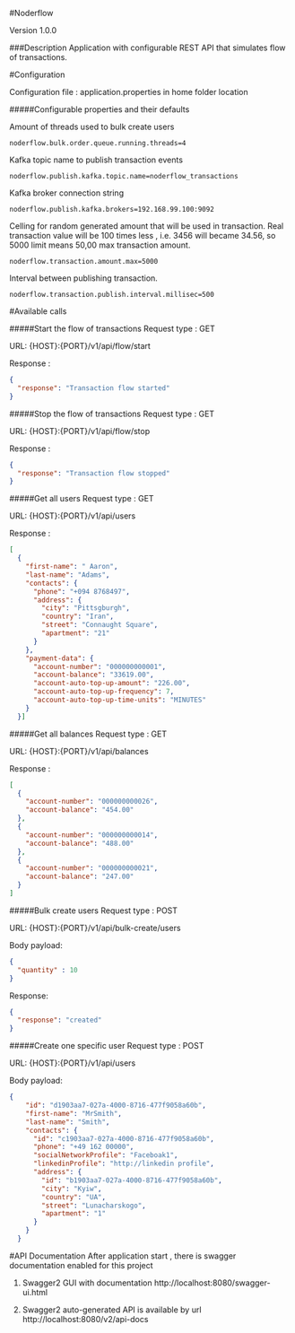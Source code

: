 #Noderflow 

Version 1.0.0

###Description
Application with configurable REST API  that simulates flow of transactions. 

#Configuration

Configuration file : application.properties in home folder location

#####Configurable properties and their defaults

Amount of threads used to bulk create users
```
noderflow.bulk.order.queue.running.threads=4
```

Kafka topic name to publish transaction events
```
noderflow.publish.kafka.topic.name=noderflow_transactions
```

Kafka broker connection string
``` 
noderflow.publish.kafka.brokers=192.168.99.100:9092
```

Celling for random generated amount that will be used in transaction.
Real transaction value will be 100 times less , i.e. 3456 will became 34.56, so 5000 limit means 50,00 max transaction amount.
```
noderflow.transaction.amount.max=5000
``` 

Interval between publishing transaction.
```
noderflow.transaction.publish.interval.millisec=500
```

#Available calls

#####Start the flow of transactions
Request type : GET

URL: {HOST}:{PORT}/v1/api/flow/start

Response :
```json
{
  "response": "Transaction flow started"
}
```

#####Stop the flow of transactions
Request type : GET

URL: {HOST}:{PORT}/v1/api/flow/stop

Response :
```json
{
  "response": "Transaction flow stopped"
}
```

#####Get all users 
Request type : GET

URL: {HOST}:{PORT}/v1/api/users

Response :
```json
[
  {
    "first-name": " Aaron",
    "last-name": "Adams",
    "contacts": {
      "phone": "+094 8768497",
      "address": {
        "city": "Pittsgburgh",
        "country": "Iran",
        "street": "Connaught Square",
        "apartment": "21"
      }
    },
    "payment-data": {
      "account-number": "000000000001",
      "account-balance": "33619.00",
      "account-auto-top-up-amount": "226.00",
      "account-auto-top-up-frequency": 7,
      "account-auto-top-up-time-units": "MINUTES"
    }
  }]
```

#####Get all balances 
Request type : GET

URL: {HOST}:{PORT}/v1/api/balances

Response :
```json
[
  {
    "account-number": "000000000026",
    "account-balance": "454.00"
  },
  {
    "account-number": "000000000014",
    "account-balance": "488.00"
  },
  {
    "account-number": "000000000021",
    "account-balance": "247.00"
  }
]
```

#####Bulk create users
Request type : POST

URL:  {HOST}:{PORT}/v1/api/bulk-create/users

Body payload: 
```json
{
  "quantity" : 10
}
```

Response:

```json
{
  "response": "created"
}
```

#####Create one specific user
Request type : POST

URL: {HOST}:{PORT}/v1/api/users

Body payload:
```json
{
    "id": "d1903aa7-027a-4000-8716-477f9058a60b",
    "first-name": "MrSmith",
    "last-name": "Smith",
    "contacts": {
      "id": "c1903aa7-027a-4000-8716-477f9058a60b",
      "phone": "+49 162 00000",
      "socialNetworkProfile": "Faceboak1",
      "linkedinProfile": "http://linkedin profile",
      "address": {
        "id": "b1903aa7-027a-4000-8716-477f9058a60b",
        "city": "Kyiw",
        "country": "UA",
        "street": "Lunacharskogo",
        "apartment": "1"
      }
    }
  }
```

#API Documentation
After application start , there is swagger documentation enabled for this project

1. Swagger2 GUI with documentation http://localhost:8080/swagger-ui.html

2. Swagger2 auto-generated API is available by url http://localhost:8080/v2/api-docs